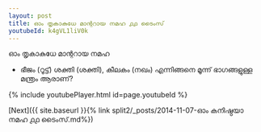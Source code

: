 ```yaml
---
layout: post
title: ഓം തൃകാകുധേ മാന്ററായ നമഹ ൧൧ ടൈംസ്
youtubeId: k4gVL1liV0k
---
```

 
 
 ഓം തൃകാകുധേ മാന്ററായ നമഹ 
 
 -  ഭീജം (റൂട്ട്) ശക്തി (ശക്തി), കീലകം (നഖം) എന്നിങ്ങനെ മൂന്ന് ഭാഗങ്ങളുള്ള മന്ത്രം ആരാണ്? 
 
  
 
  
 
 
 
 
 
 


{% include youtubePlayer.html id=page.youtubeId %}
 
[Next]({{ site.baseurl }}{% link  split2/_posts/2014-11-07-ഓം കനിഷ്ഠയാ നമഹ ൧൧ ടൈംസ്.md%})
 
